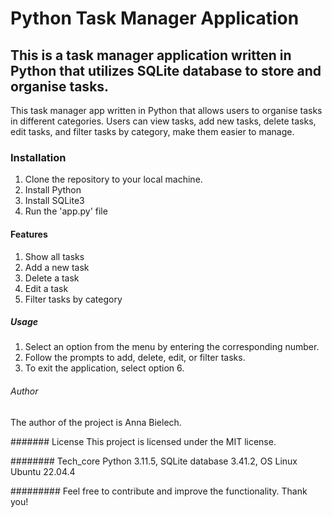 # Python Task Manager Application

## This is a task manager application written in Python that utilizes SQLite database to store and organise tasks.

This task manager app written in Python that allows users to organise tasks in different categories. Users can 
view tasks, add new tasks, delete tasks, edit tasks, and filter tasks by category, make them easier to manage.

### Installation
1. Clone the repository to your local machine.
2. Install Python
3. Install SQLite3
4. Run the 'app.py' file

#### Features
1. Show all tasks
2. Add a new task
3. Delete a task
4. Edit a task
5. Filter tasks by category

##### Usage
1. Select an option from the menu by entering the corresponding number.
2. Follow the prompts to add, delete, edit, or filter tasks.
3. To exit the application, select option 6.

###### Author 
The author of the project is Anna Bielech.

####### License
This project is licensed under the MIT license.

######## Tech_core
Python 3.11.5, SQLite database 3.41.2, OS Linux Ubuntu 22.04.4

######### Feel free to contribute and improve the 
functionality. Thank you!
